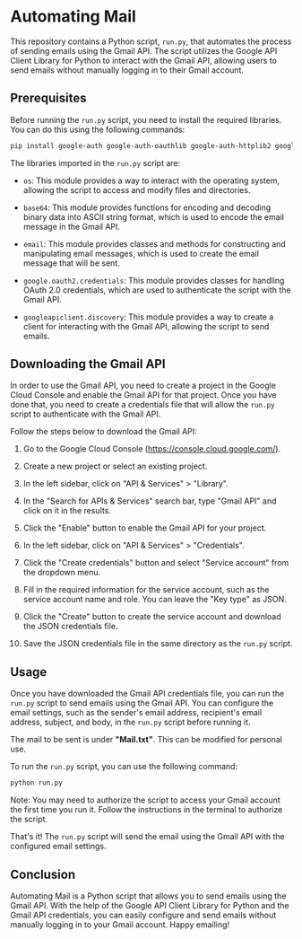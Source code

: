 # Automating Mail

This repository contains a Python script, `run.py`, that automates the process of sending emails using the Gmail API. The script utilizes the Google API Client Library for Python to interact with the Gmail API, allowing users to send emails without manually logging in to their Gmail account.

## Prerequisites

Before running the `run.py` script, you need to install the required libraries. You can do this using the following commands:

```bash
pip install google-auth google-auth-oauthlib google-auth-httplib2 google-api-python-client
```

The libraries imported in the `run.py` script are:

- `os`: This module provides a way to interact with the operating system, allowing the script to access and modify files and directories.

- `base64`: This module provides functions for encoding and decoding binary data into ASCII string format, which is used to encode the email message in the Gmail API.

- `email`: This module provides classes and methods for constructing and manipulating email messages, which is used to create the email message that will be sent.

- `google.oauth2.credentials`: This module provides classes for handling OAuth 2.0 credentials, which are used to authenticate the script with the Gmail API.

- `googleapiclient.discovery`: This module provides a way to create a client for interacting with the Gmail API, allowing the script to send emails.

## Downloading the Gmail API

In order to use the Gmail API, you need to create a project in the Google Cloud Console and enable the Gmail API for that project. Once you have done that, you need to create a credentials file that will allow the `run.py` script to authenticate with the Gmail API.

Follow the steps below to download the Gmail API:

1. Go to the Google Cloud Console (https://console.cloud.google.com/).

2. Create a new project or select an existing project.

3. In the left sidebar, click on "API & Services" > "Library".

4. In the "Search for APIs & Services" search bar, type "Gmail API" and click on it in the results.

5. Click the "Enable" button to enable the Gmail API for your project.

6. In the left sidebar, click on "API & Services" > "Credentials".

7. Click the "Create credentials" button and select "Service account" from the dropdown menu.

8. Fill in the required information for the service account, such as the service account name and role. You can leave the "Key type" as JSON.

9. Click the "Create" button to create the service account and download the JSON credentials file.

10. Save the JSON credentials file in the same directory as the `run.py` script.

## Usage

Once you have downloaded the Gmail API credentials file, you can run the `run.py` script to send emails using the Gmail API. You can configure the email settings, such as the sender's email address, recipient's email address, subject, and body, in the `run.py` script before running it.

The mail to be sent is under **"Mail.txt"**. This can be modified for personal use.  

To run the `run.py` script, you can use the following command:

```bash
python run.py
```

Note: You may need to authorize the script to access your Gmail account the first time you run it. Follow the instructions in the terminal to authorize the script.

That's it! The `run.py` script will send the email using the Gmail API with the configured email settings.

## Conclusion

Automating Mail is a Python script that allows you to send emails using the Gmail API. With the help of the Google API Client Library for Python and the Gmail API credentials, you can easily configure and send emails without manually logging in to your Gmail account. Happy emailing!
